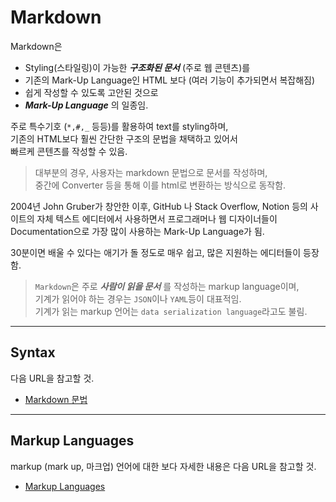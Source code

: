 # Markdown

Markdown은 

* Styling(스타일링)이 가능한 ***구조화된 문서*** (주로 웹 콘텐츠)를 
* 기존의 Mark-Up Language인 HTML 보다 (여러 기능이 추가되면서 복잡해짐) 
* 쉽게 작성할 수 있도록 고안된 것으로 
* ***Mark-Up Language*** 의 일종임.

주로 특수기호 (`*,#,_` 등등)를 활용하여 text를 styling하며,  
기존의 HTML보다 훨씬 간단한 구조의 문법을 채택하고 있어서  
빠르케 콘텐츠를 작성할 수 있음.

> 대부분의 경우, 사용자는 markdown 문법으로 문서를 작성하며,  
> 중간에 Converter 등을 통해 이를 html로 변환하는 방식으로 동작함.

2004년 John Gruber가 창안한 이후, GitHub 나 Stack Overflow, Notion 등의 사이트의 자체 텍스트 에디터에서 사용하면서 프로그래머나 웹 디자이너들이 Documentation으로 가장 많이 사용하는 Mark-Up Language가 됨.

30분이면 배울 수 있다는 애기가 돌 정도로 매우 쉽고, 많은 지원하는 에디터들이 등장함.

> `Markdown`은 주로 ***사람이 읽을 문서*** 를 작성하는 markup language이며,  
> 기계가 읽어야 하는 경우는 `JSON`이나 `YAML`등이 대표적임.  
> 기계가 읽는 markup 언어는 `data serialization language`라고도 불림.

---

## Syntax

다음 URL을 참고할 것.

* [Markdown 문법](https://dsaint31.tistory.com/205)

---

## Markup Languages

markup (mark up, 마크업) 언어에 대한 보다 자세한 내용은 다음 URL을 참고할 것.

* [Markup Languages](https://ds31x.blogspot.com/2023/07/ce-markup-languages.html)

